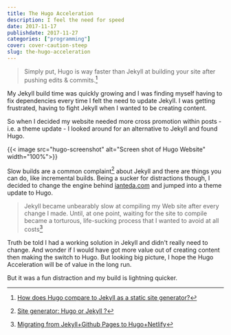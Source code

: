 ```yaml
---
title: The Hugo Acceleration
description: I feel the need for speed
date: 2017-11-17
publishdate: 2017-11-27
categories: ["programming"]
cover: cover-caution-steep
slug: the-hugo-acceleration
---
```


> Simply put, Hugo is way faster than Jekyll at building your site after pushing edits & commits.[^quora]

My Jekyll build time was quickly growing and I was finding myself having to fix dependencies every time I felt the need to update Jekyll. I was getting frustrated, having to fight Jekyll when I wanted to be creating content.

So when I decided my website needed more cross promotion within posts - i.e. a theme update - I looked around for an alternative to Jekyll and found Hugo.

{{< image src="hugo-screenshot" alt="Screen shot of Hugo Website" width="100%">}}

Slow builds are a common complaint[^redit] about Jekyll and there are things you can do, like incremental builds. Being a sucker for distractions though, I decided to change the engine behind [ianteda.com](https://ianteda.com) and jumped into a theme update to Hugo.

> Jekyll became unbearably slow at compiling my Web site after every change I made. Until, at one point, waiting for the site to compile became a torturous, life-sucking process that I wanted to avoid at all costs[^sarasoueidan]

Truth be told I had a working solution in Jekyll and didn't really need to change. And wonder if I would have got more value out of creating content then making the switch to Hugo. But looking big picture, I hope the Hugo Acceleration will be of value in the long run.

But it was a fun distraction and my build is lightning quicker.

[^redit]: [Site generator: Hugo or Jekyll ?](https://www.reddit.com/r/webdev/comments/63kl2q/site_generator_hugo_or_jekyll/)
[^sarasoueidan]: [Migrating from Jekyll+Github Pages to Hugo+Netlify](https://www.sarasoueidan.com/blog/jekyll-ghpages-to-hugo-netlify/)
[^quora]: [How does Hugo compare to Jekyll as a static site generator?](https://www.quora.com/How-does-Hugo-compare-to-Jekyll-as-a-static-site-generator)
[^novelist]: [Hugo vs. Jekyll: a showdown of static site generator](https://novelist.xyz/tech/hugo-vs-jekyll-static-site-generator/)